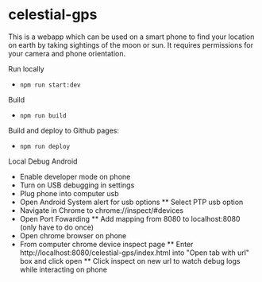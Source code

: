 # celestial-gps

This is a webapp which can be used on a smart phone to find your location on earth by taking sightings of the moon or sun. It requires permissions for your camera and phone orientation.

Run locally
* `npm run start:dev`

Build 
* `npm run build`

Build and deploy to Github pages:
* `npm run deploy`



Local Debug Android
* Enable developer mode on phone
* Turn on USB debugging in settings
* Plug phone into computer usb
* Open Android System alert for usb options
** Select PTP usb option
* Navigate in Chrome to chrome://inspect/#devices
* Open Port Fowarding
** Add mapping from 8080 to localhost:8080 (only have to do once)
* Open chrome browser on phone
* From computer chrome device inspect page
** Enter http://localhost:8080/celestial-gps/index.html into "Open tab with url" box and click open
** Click inspect on new url to watch debug logs while interacting on phone

